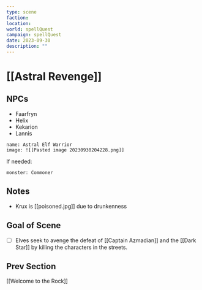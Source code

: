 ```yaml
---
type: scene
faction: 
location: 
world: spellQuest
campaign: spellQuest
date: 2023-09-30
description: ""
---
```

# [[Astral Revenge]]

## NPCs
- Faarfryn
- Helix
- Kekarion
- Lannis
```statblock
name: Astral Elf Warrior
image: ![[Pasted image 20230930204228.png]]
```

If needed:
```statblock
monster: Commoner
```

## Notes
- Krux is [[poisoned.jpg]] due to drunkenness

## Goal of Scene
- [ ] Elves seek to avenge the defeat of [[Captain Azmadian]] and the [[Dark Star]] by killing the characters in the streets.

## Prev Section
[[Welcome to the Rock]]

 